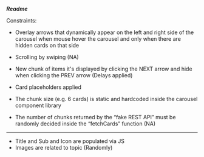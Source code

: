 ***Readme***

Constraints:

- Overlay arrows that dynamically appear on the left and right side of the carousel when mouse hover the carousel and only when there are hidden cards on that side

- Scrolling by swiping (NA)

- New chunk of items it's displayed by clicking the NEXT arrow and hide when clicking the PREV arrow
  (Delays applied)

- Card placeholders applied

- The chunk size (e.g. 6 cards) is static and hardcoded inside the carousel component library

- The number of chunks returned by the “fake REST API” must be randomly decided inside the “fetchCards” function (NA)

-----------

* Title and Sub and Icon are populated via JS
* Images are related to topic (Randomly)
